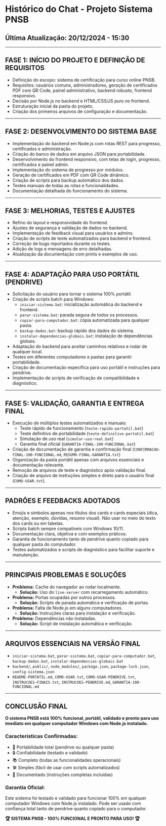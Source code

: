 # Histórico do Chat - Projeto Sistema PNSB

## Última Atualização: 20/12/2024 - 15:30

---

## FASE 1: INÍCIO DO PROJETO E DEFINIÇÃO DE REQUISITOS

- Definição do escopo: sistema de certificação para curso online PNSB.
- Requisitos: usuários comuns, administradores, geração de certificados PDF com QR Code, painel administrativo, backend robusto, frontend responsivo.
- Decisão por Node.js no backend e HTML/CSS/JS puro no frontend.
- Estruturação inicial da pasta do projeto.
- Criação dos primeiros arquivos de configuração e documentação.

---

## FASE 2: DESENVOLVIMENTO DO SISTEMA BASE

- Implementação do backend em Node.js com rotas REST para progresso, certificados e administração.
- Criação do banco de dados em arquivo JSON para portabilidade.
- Desenvolvimento do frontend responsivo, com telas de login, progresso, certificados e painel admin.
- Implementação do sistema de progresso por módulos.
- Geração de certificados em PDF com QR Code dinâmico.
- Criação de scripts para backup automático dos dados.
- Testes manuais de todas as rotas e funcionalidades.
- Documentação detalhada do funcionamento do sistema.

---

## FASE 3: MELHORIAS, TESTES E AJUSTES

- Refino do layout e responsividade do frontend.
- Ajustes de segurança e validação de dados no backend.
- Implementação de feedback visual para usuários e admins.
- Criação de scripts de teste automatizados para backend e frontend.
- Correção de bugs reportados durante os testes.
- Adição de logs e mensagens de erro detalhadas.
- Atualização da documentação com prints e exemplos de uso.

---

## FASE 4: ADAPTAÇÃO PARA USO PORTÁTIL (PENDRIVE)

- Solicitação do usuário para tornar o sistema 100% portátil.
- Criação de scripts batch para Windows:
  - `iniciar-sistema.bat`: inicialização automática do backend e frontend.
  - `parar-sistema.bat`: parada segura de todos os processos.
  - `copiar-para-computador.bat`: cópia automatizada para qualquer pasta.
  - `backup-dados.bat`: backup rápido dos dados do sistema.
  - `instalar-dependencias-globais.bat`: instalação de dependências globais.
- Adaptação do backend para aceitar caminhos relativos e rodar de qualquer local.
- Testes em diferentes computadores e pastas para garantir portabilidade.
- Criação de documentação específica para uso portátil e instruções para pendrive.
- Implementação de scripts de verificação de compatibilidade e diagnóstico.

---

## FASE 5: VALIDAÇÃO, GARANTIA E ENTREGA FINAL

- Execução de múltiplos testes automatizados e manuais:
  - Teste rápido de funcionamento (`teste-rapido-portatil.bat`)
  - Teste definitivo de portabilidade (`teste-definitivo-portatil.bat`)
  - Simulação de uso real (`simular-uso-real.bat`)
  - Garantia final oficial (`GARANTIA-FINAL-100-FUNCIONAL.bat`)
- Criação de documentação de garantia e confirmação final (`CONFIRMACAO-FINAL-100-FUNCIONAL.md`, `RESUMO-FINAL-GARANTIA.txt`)
- Organização da pasta portátil apenas com arquivos essenciais e documentação relevante.
- Remoção de arquivos de teste e diagnóstico após validação final.
- Criação de arquivo de instruções simples e direto para o usuário final (`COMO-USAR.txt`).

---

## PADRÕES E FEEDBACKS ADOTADOS

- Emojis e símbolos apenas nos títulos dos cards e cards especiais (dica, atenção, exemplo, dúvidas, resumo visual). Não usar no meio do texto dos cards ou em tabelas.
- Scripts batch sempre compatíveis com Windows 10/11.
- Documentação clara, objetiva e com exemplos práticos.
- Garantia de funcionamento tanto de pendrive quanto copiado para qualquer pasta do computador.
- Testes automatizados e scripts de diagnóstico para facilitar suporte e manutenção.

---

## PRINCIPAIS PROBLEMAS E SOLUÇÕES

- **Problema:** Cache do navegador ao rodar localmente.
  - **Solução:** Uso do `live-server` com recarregamento automático.
- **Problema:** Portas ocupadas por outros processos.
  - **Solução:** Scripts de parada automática e verificação de portas.
- **Problema:** Falta de Node.js em alguns computadores.
  - **Solução:** Instruções claras para instalação e verificação.
- **Problema:** Dependências não instaladas.
  - **Solução:** Script de instalação automática e verificação.

---

## ARQUIVOS ESSENCIAIS NA VERSÃO FINAL

- `iniciar-sistema.bat`, `parar-sistema.bat`, `copiar-para-computador.bat`, `backup-dados.bat`, `instalar-dependencias-globais.bat`
- `backend/`, `public/`, `node_modules/`, `package.json`, `package-lock.json`, `config-sistema.json`
- `README-PORTATIL.md`, `COMO-USAR.txt`, `COMO-USAR-PENDRIVE.txt`, `INSTRUCOES-FINAIS.txt`, `INSTRUCOES-PENDRIVE.md`, `GARANTIA-100-FUNCIONAL.md`

---

## CONCLUSÃO FINAL

**O sistema PNSB está 100% funcional, portátil, validado e pronto para uso imediato em qualquer computador Windows com Node.js instalado.**

### Características Confirmadas:
- 🚀 Portabilidade total (pendrive ou qualquer pasta)
- 🔒 Confiabilidade (testado e validado)
- 📚 Completo (todas as funcionalidades operacionais)
- 🛠️ Simples (fácil de usar com scripts automatizados)
- 📖 Documentado (instruções completas incluídas)

### Garantia Oficial:
Este sistema foi testado e validado para funcionar 100% em qualquer computador Windows com Node.js instalado. Pode ser usado com confiança total tanto de pendrive quanto copiado para o computador.

**🏆 SISTEMA PNSB - 100% FUNCIONAL E PRONTO PARA USO! 🏆**